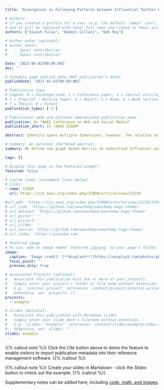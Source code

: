 ```yaml
---
title: 'Divergences in Following Patterns between Influential Twitter Users and Their Audiences'

# Authors
# If you created a profile for a user (e.g. the default `admin` user), write the username (folder name) here
# and it will be replaced with their full name and linked to their profile.
authors: ["Suyash Fulay", "Nabeel Gillani", "Deb Roy"]

# Author notes (optional)
# author_notes:
#   - 'Equal contribution'
#   - 'Equal contribution'

date: '2023-06-02T00:00:00Z'
doi: ''

# Schedule page publish date (NOT publication's date).
publishDate: '2017-01-01T00:00:00Z'

# Publication type.
# Legend: 0 = Uncategorized; 1 = Conference paper; 2 = Journal article;
# 3 = Preprint / Working Paper; 4 = Report; 5 = Book; 6 = Book section;
# 7 = Thesis; 8 = Patent
publication_types: ['1']

# Publication name and optional abbreviated publication name.
publication: In *AAAI Conference on Web and Social Media*
publication_short: In *AAAI ICWSM*

abstract: Identity spans multiple dimensions; however, the relative salience of a dimension of identity can vary markedly from person to person. Furthermore, there is often a difference between one’s internal identity (how salient different aspects of one's identity are to oneself) and external identity (how salient different aspects are to the external world). We attempt to capture the internal and external saliences of different dimensions of identity for influential users (“influencers”) on Twitter using the follow graph. We consider an influencer’s “ego-centric” profile, which is determined by their personal following patterns and is largely in their direct control, and their “audience-centric” profile, which is determined by the following patterns of their audience and is outside of their direct control. Using these following patterns we calculate a corresponding salience metric that quantifies how important a certain dimension of identity is to an individual. We find that relative to their audiences, influencers exhibit more salience in race in their ego-centric profiles and less in religion and politics. One practical application of these findings is to identify "bridging" influencers that can connect their sizeable audiences to people from traditionally underheard communities. This could potentially increase the diversity of views audiences are exposed to through a trusted conduit (i.e. an influencer they already follow) and may lead to a greater voice for influencers from communities of color or women.

# Summary. An optional shortened abstract.
summary: We define new graph based metrics to understand influencer and audience preferences on Twitter.

tags: []

# Display this page in the Featured widget?
featured: false

# Custom links (uncomment lines below)
# links:
- name: ICWSM
  url: https://ojs.aaai.org/index.php/ICWSM/article/view/22220

#url_pdf: 'https://ojs.aaai.org/index.php/ICWSM/article/view/22220/21999'
# url_code: 'https://github.com/wowchemy/wowchemy-hugo-themes'
# url_dataset: 'https://github.com/wowchemy/wowchemy-hugo-themes'
# url_poster: ''
# url_project: ''
# url_slides: ''
# url_source: 'https://github.com/wowchemy/wowchemy-hugo-themes'
# url_video: 'https://youtube.com'

# Featured image
# To use, add an image named `featured.jpg/png` to your page's folder.
image:
  caption: 'Image credit: [**Unsplash**](https://unsplash.com/photos/pLCdAaMFLTE)'
  focal_point: ''
  preview_only: true

# Associated Projects (optional).
#   Associate this publication with one or more of your projects.
#   Simply enter your project's folder or file name without extension.
#   E.g. `internal-project` references `content/project/internal-project/index.md`.
#   Otherwise, set `projects: []`.
projects:
  - example

# Slides (optional).
#   Associate this publication with Markdown slides.
#   Simply enter your slide deck's filename without extension.
#   E.g. `slides: "example"` references `content/slides/example/index.md`.
#   Otherwise, set `slides: ""`.
slides: example
---
```


{{% callout note %}}
Click the _Cite_ button above to demo the feature to enable visitors to import publication metadata into their reference management software.
{{% /callout %}}

{{% callout note %}}
Create your slides in Markdown - click the _Slides_ button to check out the example.
{{% /callout %}}

Supplementary notes can be added here, including [code, math, and images](https://wowchemy.com/docs/writing-markdown-latex/).
